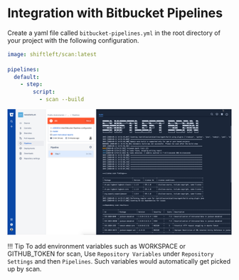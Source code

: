 # Integration with Bitbucket Pipelines

Create a yaml file called `bitbucket-pipelines.yml` in the root directory of your project with the following configuration.

```yaml
image: shiftleft/scan:latest

pipelines:
  default:
    - step:
        script:
          - scan --build
```

![Bitbucket pipelines](img/bitbucket.png)

!!! Tip
    To add environment variables such as WORKSPACE or GITHUB_TOKEN for scan, Use `Repository Variables` under `Repository Settings` and then `Pipelines`. Such variables would automatically get picked up by scan.
